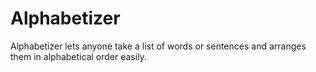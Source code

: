 # Alphabetizer
Alphabetizer lets anyone take a list of words or sentences and arranges them in alphabetical order easily.
